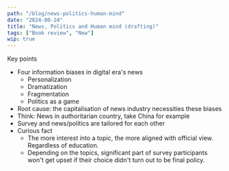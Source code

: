 ```yaml
---
path: "/blog/news-politics-human-mind"
date: "2024-08-24"
title: "News, Politics and Human mind (drafting)"
tags: ["Book review", "New"]
wip: true
---
```


Key points
- Four information biases in digital era's news
    - Personalization
    - Dramatization
    - Fragmentation
    - Politics as a game
- Root cause: the capitalisation of news industry necessities these biases
- Think: News in authoritarian country, take China for example
- Survey and news/politics are tailored for each other
- Curious fact
    - The more interest into a topic, the more aligned with official view.
      Regardless of education.
    - Depending on the topics, significant part of survey participants won't
      get upset if their choice didn't turn out to be final policy. 

